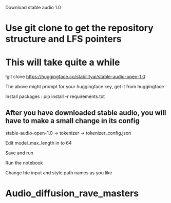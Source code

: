 Download stable audio 1.0

# Use git clone to get the repository structure and LFS pointers

# This will take quite a while

!git clone https://huggingface.co/stabilityai/stable-audio-open-1.0

The above might prompt for your huggingface key, get it from huggingface

Install packages :
pip install -r requirements.txt

## After you have downloaded stable audio, you will have to make a small change in its config

stable-audio-open-1.0 -> tokenizer -> tokenizer_config.json

Edit model_max_length in to 64

Save and run

Run the notebook

Change hte input and style path names as you like
# Audio_diffusion_rave_masters
